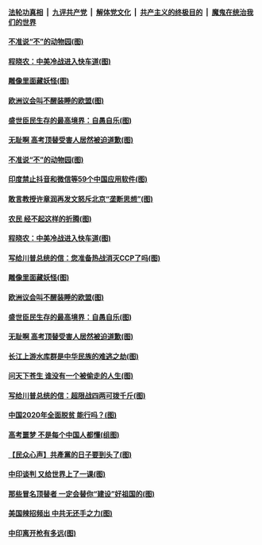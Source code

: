

####  [法轮功真相](../../../../basic/blob/master/README.md?t=06301831) &nbsp;|&nbsp; [九评共产党](../../../../9ping.md/blob/master/README.md?t=06301831) &nbsp;|&nbsp; [解体党文化](../../../../jtdwh.md/blob/master/README.md?t=06301831)  &nbsp;|&nbsp; [共产主义的终极目的](../../../../gczydzjmd.md/blob/master/README.md?t=06301831) &nbsp;|&nbsp; [魔鬼在统治我们的世界](../../../../mgztzwmdsj.md/blob/master/README.md?t=06301831) 

#### [不准说“不”的动物园(图)](../pages/p4/938192.md?t=06301831) 

#### [程晓农：中美冷战进入快车道(图)](../pages/p4/938157.md?t=06301831) 

#### [雕像里面藏妖怪(图)](../pages/p4/937959.md?t=06301831) 

#### [欧洲议会叫不醒装睡的欧盟(图)](../pages/p4/938033.md?t=06301831) 

#### [盛世臣民生存的最高境界：自愚自乐(图)](../pages/p4/938023.md?t=06301831) 

#### [无耻啊 高考顶替受害人居然被迫道歉(图)](../pages/p4/938030.md?t=06301831) 

#### [不准说“不”的动物园(图)](../pages/p4/938192.md?t=06301831) 

#### [印度禁止抖音和微信等59个中国应用软件(图)](../pages/p4/938164.md?t=06301831) 

#### [敢言教授许章润再发文怒斥北京“垄断思想”(图)](../pages/p4/938162.md?t=06301831) 

#### [农民 经不起这样的折腾(图)](../pages/p4/938158.md?t=06301831) 

#### [程晓农：中美冷战进入快车道(图)](../pages/p4/938157.md?t=06301831) 

#### [写给川普总统的信：您准备热战消灭CCP了吗(图)](../pages/p4/938153.md?t=06301831) 

#### [雕像里面藏妖怪(图)](../pages/p4/937959.md?t=06301831) 

#### [欧洲议会叫不醒装睡的欧盟(图)](../pages/p4/938033.md?t=06301831) 

#### [盛世臣民生存的最高境界：自愚自乐(图)](../pages/p4/938023.md?t=06301831) 

#### [无耻啊 高考顶替受害人居然被迫道歉(图)](../pages/p4/938030.md?t=06301831) 

#### [长江上游水库群是中华民族的难逃之劫(图)](../pages/p4/938022.md?t=06301831) 

#### [问天下苍生 谁没有一个被偷走的人生(图)](../pages/p4/938026.md?t=06301831) 

#### [写给川普总统的信：超限战四两可拨千斤(图)](../pages/p4/938021.md?t=06301831) 

#### [中国2020年全面脱贫 能行吗？(图)](../pages/p4/937928.md?t=06301831) 

#### [高考噩梦 不是每个中国人都懂(组图)](../pages/p4/937927.md?t=06301831) 

#### [【民众心声】共產黨的日子要到头了(图)](../pages/p4/937474.md?t=06301831) 

#### [中印谈判 又给世界上了一课(图)](../pages/p4/937868.md?t=06301831) 

#### [那些冒名顶替者 一定会替你“建设”好祖国的(图)](../pages/p4/937925.md?t=06301831) 

#### [美国辣招频出 中共无还手之力(图)](../pages/p4/937916.md?t=06301831) 

#### [中印离开枪有多远(图)](../pages/p4/937913.md?t=06301831) 

